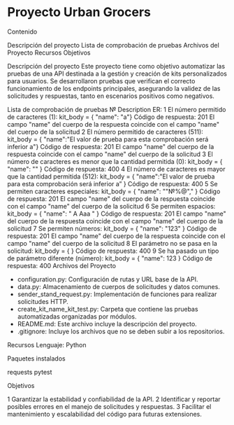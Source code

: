 # Proyecto Urban Grocers 


Contenido

Descripción del proyecto 
Lista de comprobación de pruebas
Archivos del Proyecto
Recursos
Objetivos

Descripción del proyecto 
Este proyecto tiene como objetivo automatizar las pruebas de una API destinada a la gestión y creación de kits personalizados para usuarios. Se desarrollaron pruebas que verifican el correcto funcionamiento de los endpoints principales, asegurando la validez de las solicitudes y respuestas, tanto en escenarios positivos como negativos.

Lista de comprobación de pruebas
№	Description	                                                        ER:
1	El número permitido de caracteres (1): kit_body = { "name": "a"}	Código de respuesta: 201 El campo "name" del cuerpo de la respuesta coincide con el campo "name" del cuerpo de la solicitud
2	El número permitido de caracteres (511): kit_body = { "name":"El valor de prueba para esta comprobación será inferior a"}	Código de respuesta: 201 El campo "name" del cuerpo de la respuesta coincide con el campo "name" del cuerpo de la solicitud
3	El número de caracteres es menor que la cantidad permitida (0): kit_body = { "name": "" }	Código de respuesta: 400
4	El número de caracteres es mayor que la cantidad permitida (512):
kit_body = { "name":"El valor de prueba para esta comprobación será inferior a” }	Código de respuesta: 400
5	Se permiten caracteres especiales: kit_body = { "name": ""№%@"," }	Código de respuesta: 201 El campo "name" del cuerpo de la respuesta coincide con el campo "name" del cuerpo de la solicitud
6	Se permiten espacios: kit_body = { "name": " A Aaa " }	Código de respuesta: 201 El campo "name" del cuerpo de la respuesta coincide con el campo "name" del cuerpo de la solicitud
7	Se permiten números: kit_body = { "name": "123" }	Código de respuesta: 201 El campo "name" del cuerpo de la respuesta coincide con el campo "name" del cuerpo de la solicitud
8	El parámetro no se pasa en la solicitud: kit_body = { }	Código de respuesta: 400
9	Se ha pasado un tipo de parámetro diferente (número): kit_body = { "name": 123 }	Código de respuesta: 400
Archivos del Proyecto 
* configuration.py: Configuración de rutas y URL base de la API.
* data.py: Almacenamiento de cuerpos de solicitudes y datos comunes.
* sender_stand_request.py: Implementación de funciones para realizar solicitudes HTTP.
* create_kit_name_kit_test.py: Carpeta que contiene las pruebas automatizadas organizadas por módulos.
* README.md: Este archivo incluye la descripción del proyecto.
* .gitignore: Incluye los archivos que no se deben subir a los repositorios.

Recursos
Lenguaje: Python

Paquetes instalados

requests
pytest

Objetivos 

1 Garantizar la estabilidad y confiabilidad de la API.
2 Identificar y reportar posibles errores en el manejo de solicitudes y respuestas.
3 Facilitar el mantenimiento y escalabilidad del código para futuras extensiones.
